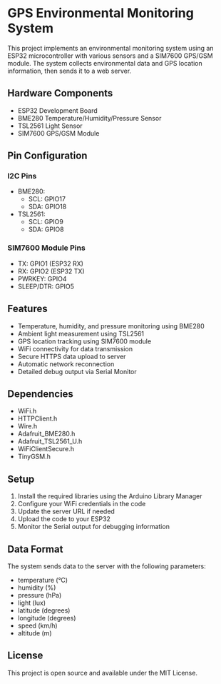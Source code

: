 # GPS Environmental Monitoring System

This project implements an environmental monitoring system using an ESP32 microcontroller with various sensors and a SIM7600 GPS/GSM module. The system collects environmental data and GPS location information, then sends it to a web server.

## Hardware Components

- ESP32 Development Board
- BME280 Temperature/Humidity/Pressure Sensor
- TSL2561 Light Sensor
- SIM7600 GPS/GSM Module

## Pin Configuration

### I2C Pins
- BME280:
  - SCL: GPIO17
  - SDA: GPIO18
- TSL2561:
  - SCL: GPIO9
  - SDA: GPIO8

### SIM7600 Module Pins
- TX: GPIO1 (ESP32 RX)
- RX: GPIO2 (ESP32 TX)
- PWRKEY: GPIO4
- SLEEP/DTR: GPIO5

## Features

- Temperature, humidity, and pressure monitoring using BME280
- Ambient light measurement using TSL2561
- GPS location tracking using SIM7600 module
- WiFi connectivity for data transmission
- Secure HTTPS data upload to server
- Automatic network reconnection
- Detailed debug output via Serial Monitor

## Dependencies

- WiFi.h
- HTTPClient.h
- Wire.h
- Adafruit_BME280.h
- Adafruit_TSL2561_U.h
- WiFiClientSecure.h
- TinyGSM.h

## Setup

1. Install the required libraries using the Arduino Library Manager
2. Configure your WiFi credentials in the code
3. Update the server URL if needed
4. Upload the code to your ESP32
5. Monitor the Serial output for debugging information

## Data Format

The system sends data to the server with the following parameters:
- temperature (°C)
- humidity (%)
- pressure (hPa)
- light (lux)
- latitude (degrees)
- longitude (degrees)
- speed (km/h)
- altitude (m)

## License

This project is open source and available under the MIT License.
